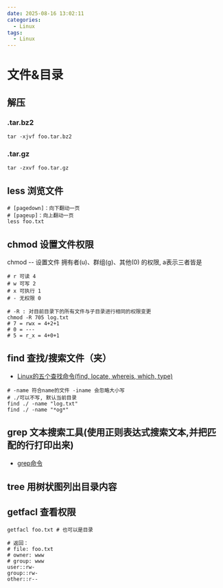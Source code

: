 ```yaml
---
date: 2025-08-16 13:02:11
categories:
  - Linux
tags:
  - Linux
---
```


# 文件&目录

## 解压

### .tar.bz2

```shell
tar -xjvf foo.tar.bz2
```

### .tar.gz

```shell
tar -zxvf foo.tar.gz
```

## less 浏览文件

```shell
# [pagedown]：向下翻动一页 
# [pageup]：向上翻动一页
less foo.txt
```

## chmod 设置文件权限

chmod -- 设置文件 拥有者(u)、群组(g)、其他(0) 的权限, a表示三者皆是

```shell
# r 可读 4
# w 可写 2
# x 可执行 1
# - 无权限 0

# -R : 对目前目录下的所有文件与子目录进行相同的权限变更
chmod -R 705 log.txt
# 7 = rwx = 4+2+1
# 0 = ---  
# 5 = r_x = 4+0+1
```

## find 查找/搜索文件（夹）

- [Linux的五个查找命令(find, locate, whereis, which, type)](http://www.ruanyifeng.com/blog/2009/10/5_ways_to_search_for_files_using_the_terminal.html)

```shell
# -name 符合name的文件 -iname 会忽略大小写
# ./可以不写, 默认当前目录
find ./ -name "log.txt"
find ./ -name "*og*"
```

## grep 文本搜索工具(使用正则表达式搜索文本,并把匹配的行打印出来)

- [grep命令](http://man.linuxde.net/grep)

## tree 用树状图列出目录内容

## getfacl 查看权限

```shell
getfacl foo.txt # 也可以是目录

# 返回：
# file: foo.txt
# owner: www
# group: www
user::rw-
group::rw-
other::r--
```
